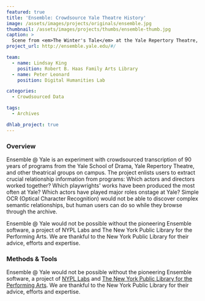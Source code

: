 ```yaml
---
featured: true
title: 'Ensemble: Crowdsource Yale Theatre History'
image: /assets/images/projects/originals/ensemble.jpg
thumbnail: /assets/images/projects/thumbs/ensemble-thumb.jpg
caption: >
  Scene from <em>The Winter's Tale</em> at the Yale Repertory Theatre, directed by Liz Diamond. 
project_url: http://ensemble.yale.edu/#/

team:
  - name: Lindsay King
    position: Robert B. Haas Family Arts Library
  - name: Peter Leonard
    position: Digital Humanities Lab

categories:
  - Crowdsourced Data

tags:
  - Archives

dhlab_project: true
---
```


### Overview

Ensemble @ Yale is an experiment with crowdsourced transcription of 90 years of programs from the Yale School of Drama, Yale Repertory Theatre, and other theatrical groups on campus. The project enlists users to extract crucial relationship information from programs: Which actors and directors worked together? Which playwrights' works have been produced the most often at Yale? Which actors have played major roles onstage at Yale? Simple OCR (Optical Character Recognition) would not be able to discover complex semantic relationships, but human users can do so while they browse through the archive.

Ensemble @ Yale would not be possible without the pioneering Ensemble software, a project of NYPL Labs and The New York Public Library for the Performing Arts. We are thankful to the New York Public Library for their advice, efforts and expertise.

### Methods &amp; Tools

Ensemble @ Yale would not be possible without the pioneering Ensemble software, a project of [NYPL Labs](https://www.nypl.org/collections/labs) and [The New York Public Library for the Performing Arts](https://www.nypl.org/locations/lpa). We are thankful to the New York Public Library for their advice, efforts and expertise.